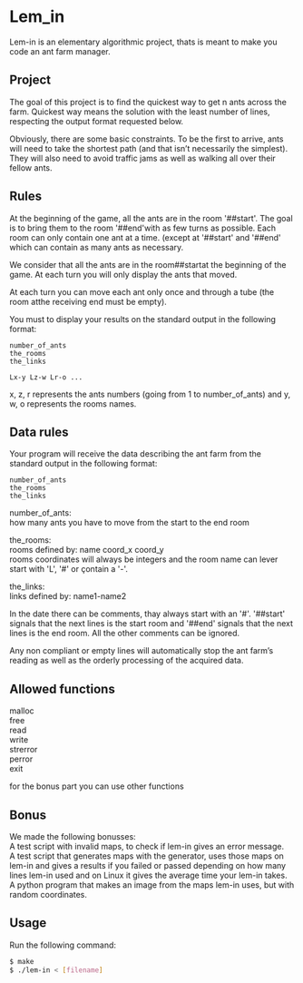# Lem_in

Lem-in is an elementary algorithmic project, thats is meant to make you code an ant farm manager.

## Project

The goal of this project is to find the quickest way to get n ants across the farm. Quickest way means the solution with the least number of lines, respecting the output format requested below.

Obviously, there are some basic constraints. To be the first to arrive, ants will need to take the shortest path (and that isn’t necessarily the simplest). They will also need to avoid traffic jams as well as walking all over their fellow ants.

## Rules

At the beginning of the game, all the ants are in the room '##start'. The goal is to bring them to the room '##end'with as few turns as possible. Each room can only contain one ant at a time. (except at '##start' and '##end' which can contain as many ants as necessary.

We consider that all the ants are in the room##startat the beginning of the game. At each turn you will only display the ants that moved.

At each turn you can move each ant only once and through a tube (the room atthe receiving end must be empty).

You must to display your results on the standard output in the following format:
```
number_of_ants
the_rooms
the_links

Lx-y Lz-w Lr-o ...
```
x, z, r represents the ants numbers (going from 1 to number_of_ants) and y, w, o represents the rooms names.

## Data rules

Your program will receive the data describing the ant farm from the standard output in the following format:
```
number_of_ants
the_rooms
the_links
```
number_of_ants:<br/>how many ants you have to move from the start to the end room

the_rooms:<br/>rooms defined by: name coord_x coord_y<br/>rooms coordinates will always be integers and the room name can lever start with 'L', '#' or çontain a '-'.

the_links:<br/>links defined by: name1-name2

In the date there can be comments, thay always start with an '#'. '##start' signals that the next lines is the start room and '##end' signals that the next lines is the end room.
All the other comments can be ignored.

Any non compliant or empty lines will automatically stop the ant farm’s reading as well as the orderly processing of the acquired data.

## Allowed functions

malloc
<br/>free
<br/>read
<br/>write
<br/>strerror
<br/>perror
<br/>exit

for the bonus part you can use other functions

## Bonus

We made the following bonusses:
<br/>A test script with invalid maps, to check if lem-in gives an error message.
<br/>A test script that generates maps with the generator, uses those maps on lem-in and gives a results if you failed or passed depending on how many lines lem-in used and on Linux it gives the average time your lem-in takes.
<br/>A python program that makes an image from the maps lem-in uses, but with random coordinates.

## Usage

Run the following command:
```bash
$ make
$ ./lem-in < [filename]
```
